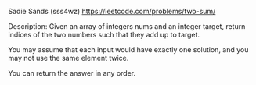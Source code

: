 Sadie Sands (sss4wz)
https://leetcode.com/problems/two-sum/

Description: Given an array of integers nums and an integer target, return indices of the two numbers such that they add up to target.

You may assume that each input would have exactly one solution, and you may not use the same element twice.

You can return the answer in any order.



